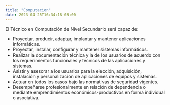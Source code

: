 ```yaml
---
title: "Computacion"
date: 2023-04-25T16:34:18-03:00
---
```


El Técnico en Computación de Nivel Secundario será capaz de:

- Proyectar, producir, adaptar, implantar y mantener aplicaciones informáticas.
- Proyectar, instalar, configurar y mantener sistemas informáticos.
- Realizar la documentación técnica y la de los usuarios de acuerdo con los requerimientos funcionales y técnicos de las aplicaciones y sistemas.
- Asistir y asesorar a los usuarios para la elección, adquisición, instalación y personalización de aplicaciones de equipos y sistemas.
- Actuar en todos los casos bajo las normativas de seguridad vigentes.
- Desempeñarse profesionalmente en relación de dependencia o mediante emprendimientos económicos-productivos en forma individual o asociativa.